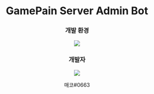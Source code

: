 <div align=center>

# GamePain Server Admin Bot



### 개발 환경

<a href="https://discordpy.readthedocs.io/en/stable/"><img src="https://img.shields.io/badge/discord.py-3776AB?style=flat-square&logo=Python&logoColor=white"/></a>


### 개발자

<a href="https://discord.com/users/263929094306005000"><img src="https://img.shields.io/badge/GamePain-Owner-9cf?style=flat-square&logo=discord&logoColor=white"/></a>

<bn>
매코#0663

















</div>